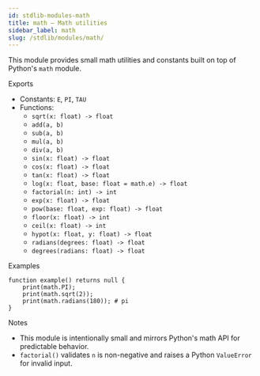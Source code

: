 ```yaml
---
id: stdlib-modules-math
title: math — Math utilities
sidebar_label: math
slug: /stdlib/modules/math/
---
```


This module provides small math utilities and constants built on top of
Python's `math` module.

Exports

- Constants: `E`, `PI`, `TAU`
- Functions:
  - `sqrt(x: float) -> float`
  - `add(a, b)`
  - `sub(a, b)`
  - `mul(a, b)`
  - `div(a, b)`
  - `sin(x: float) -> float`
  - `cos(x: float) -> float`
  - `tan(x: float) -> float`
  - `log(x: float, base: float = math.e) -> float`
  - `factorial(n: int) -> int`
  - `exp(x: float) -> float`
  - `pow(base: float, exp: float) -> float`
  - `floor(x: float) -> int`
  - `ceil(x: float) -> int`
  - `hypot(x: float, y: float) -> float`
  - `radians(degrees: float) -> float`
  - `degrees(radians: float) -> float`

Examples

```clyp
function example() returns null {
    print(math.PI);
    print(math.sqrt(2));
    print(math.radians(180)); # pi
}
```

Notes

- This module is intentionally small and mirrors Python's math API for
  predictable behavior.
- `factorial()` validates `n` is non-negative and raises a Python
  `ValueError` for invalid input.
